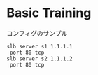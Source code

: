 # Basic Training

コンフィグのサンプル

```
slb server s1 1.1.1.1
 port 80 tcp
slb server s2 1.1.1.2
 port 80 tcp
```
